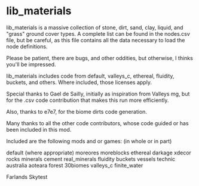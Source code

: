 # lib_materials

lib_materials is a massive collection of stone, dirt, sand, clay, liquid, and "grass" ground cover types.  A complete list can be found in the nodes.csv file, but be careful, as this file contains all the data necessary to load the node definitions.

Please be patient, there are bugs, and other oddities, but otherwise, I thinks you'll be impressed.

lib_materials includes code from default, valleys_c, ethereal, fluidity, buckets, and others.  Where included, those licenses apply.

Special thanks to Gael de Sailly, initially as inspiration from Valleys mg, but for the .csv code contribution that makes this run more efficiently.

Also, thanks to e7e7, for the biome dirts code generation.

Many thanks to all the other code contributors, whose code guided or has been included in this mod.

Included are the following mods and or games:    (in whole or in part)

default (where appropriate)
moreores
moreblocks
ethereal
darkage
xdecor
rocks
minerals
cement
real_minerals
fluidity
buckets
vessels
technic
australia
aoteara
forest
30biomes
valleys_c
finite_water

Farlands
Skytest
